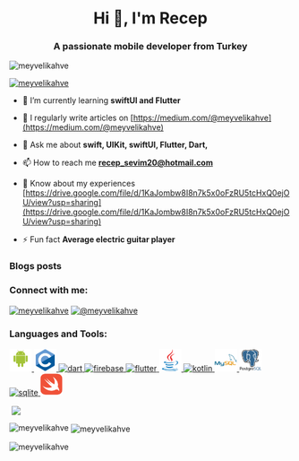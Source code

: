 <h1 align="center">Hi 👋, I'm Recep</h1>
<h3 align="center">A passionate mobile developer from Turkey</h3>

<p align="left"> <img src="https://komarev.com/ghpvc/?username=meyvelikahve&label=Profile%20views&color=0e75b6&style=flat" alt="meyvelikahve" /> </p>

<p align="left"> <a href="https://github.com/ryo-ma/github-profile-trophy"><img src="https://github-profile-trophy.vercel.app/?username=meyvelikahve" alt="meyvelikahve" /></a> </p>

- 🌱 I’m currently learning **swiftUI and Flutter**

- 📝 I regularly write articles on [https://medium.com/@meyvelikahve](https://medium.com/@meyvelikahve)

- 💬 Ask me about **swift, UIKit, swiftUI, Flutter, Dart,**

- 📫 How to reach me **recep_sevim20@hotmail.com**

- 📄 Know about my experiences [https://drive.google.com/file/d/1KaJombw8I8n7k5x0oFzRU5tcHxQ0ejOU/view?usp=sharing](https://drive.google.com/file/d/1KaJombw8I8n7k5x0oFzRU5tcHxQ0ejOU/view?usp=sharing)

- ⚡ Fun fact **Average electric guitar player**

### Blogs posts
<!-- BLOG-POST-LIST:START -->
<!-- BLOG-POST-LIST:END -->

<h3 align="left">Connect with me:</h3>
<p align="left">
<a href="https://linkedin.com/in/meyvelikahve" target="blank"><img align="center" src="https://raw.githubusercontent.com/rahuldkjain/github-profile-readme-generator/master/src/images/icons/Social/linked-in-alt.svg" alt="meyvelikahve" height="30" width="40" /></a>
<a href="https://medium.com/@meyvelikahve" target="blank"><img align="center" src="https://raw.githubusercontent.com/rahuldkjain/github-profile-readme-generator/master/src/images/icons/Social/medium.svg" alt="@meyvelikahve" height="30" width="40" /></a>
</p>

<h3 align="left">Languages and Tools:</h3>
<p align="left"> <a href="https://developer.android.com" target="_blank" rel="noreferrer"> <img src="https://raw.githubusercontent.com/devicons/devicon/master/icons/android/android-original-wordmark.svg" alt="android" width="40" height="40"/> </a> <a href="https://www.cprogramming.com/" target="_blank" rel="noreferrer"> <img src="https://raw.githubusercontent.com/devicons/devicon/master/icons/c/c-original.svg" alt="c" width="40" height="40"/> </a> <a href="https://dart.dev" target="_blank" rel="noreferrer"> <img src="https://www.vectorlogo.zone/logos/dartlang/dartlang-icon.svg" alt="dart" width="40" height="40"/> </a> <a href="https://firebase.google.com/" target="_blank" rel="noreferrer"> <img src="https://www.vectorlogo.zone/logos/firebase/firebase-icon.svg" alt="firebase" width="40" height="40"/> </a> <a href="https://flutter.dev" target="_blank" rel="noreferrer"> <img src="https://www.vectorlogo.zone/logos/flutterio/flutterio-icon.svg" alt="flutter" width="40" height="40"/> </a> <a href="https://www.java.com" target="_blank" rel="noreferrer"> <img src="https://raw.githubusercontent.com/devicons/devicon/master/icons/java/java-original.svg" alt="java" width="40" height="40"/> </a> <a href="https://kotlinlang.org" target="_blank" rel="noreferrer"> <img src="https://www.vectorlogo.zone/logos/kotlinlang/kotlinlang-icon.svg" alt="kotlin" width="40" height="40"/> </a> <a href="https://www.mysql.com/" target="_blank" rel="noreferrer"> <img src="https://raw.githubusercontent.com/devicons/devicon/master/icons/mysql/mysql-original-wordmark.svg" alt="mysql" width="40" height="40"/> </a> <a href="https://www.postgresql.org" target="_blank" rel="noreferrer"> <img src="https://raw.githubusercontent.com/devicons/devicon/master/icons/postgresql/postgresql-original-wordmark.svg" alt="postgresql" width="40" height="40"/> </a> <a href="https://www.sqlite.org/" target="_blank" rel="noreferrer"> <img src="https://www.vectorlogo.zone/logos/sqlite/sqlite-icon.svg" alt="sqlite" width="40" height="40"/> </a> <a href="https://developer.apple.com/swift/" target="_blank" rel="noreferrer"> <img src="https://raw.githubusercontent.com/devicons/devicon/master/icons/swift/swift-original.svg" alt="swift" width="40" height="40"/> </a> </p>


<p>&nbsp;<img align="center" src="[https://github-readme-stats.vercel.app/api?username=meyvelikahve&show_icons=true&locale=en](https://pagespeed-insights.herokuapp.com?url=https://github.com/meyvelikahve&theme=dark)"/></p>

<p><img align="left" src="https://github-readme-stats.vercel.app/api/top-langs?username=meyvelikahve&show_icons=true&locale=en&layout=compact" alt="meyvelikahve" /></p>

<p>&nbsp;<img align="center" src="https://github-readme-stats.vercel.app/api?username=meyvelikahve&show_icons=true&locale=en" alt="meyvelikahve" /></p>

<p><img align="center" src="https://github-readme-streak-stats.herokuapp.com/?user=meyvelikahve&" alt="meyvelikahve" /></p>
